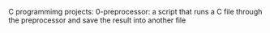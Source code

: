 C programmimg projects: 
0-preprocessor:  a script that runs a C file through the preprocessor and save the result into another file
